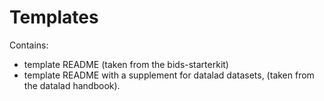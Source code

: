 # Templates

Contains:

- template README (taken from the bids-starterkit)
- template README with a supplement for datalad datasets, (taken from the datalad handbook).
